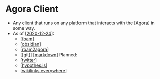 # Agora Client

- Any client that runs on any platform that interacts with the [[Agora]] in some way.
- As of [[2020-12-24]]:
  - [[foam]]
  - [[obsidian]]
  - [[roam2agora]]
  - [[git]] [[markdown]]
Planned:
  - [[twitter]]
  - [[hypothes.is]]
  - [[wikilinks everywhere]] 


[//begin]: # "Autogenerated link references for markdown compatibility"
[Agora]: agora "Agora"
[2020-12-24]: journal/2020-12-24 "2020-12-24"
[foam]: foam "Foam"
[obsidian]: obsidian "Obsidian"
[roam2agora]: roam2agora "Roam2agora"
[markdown]: markdown "Markdown"
[twitter]: twitter "Twitter"
[hypothes.is]: hypothes.is "hypothes.is"
[wikilinks everywhere]: wikilinks-everywhere "Wikilinks Everywhere"
[//end]: # "Autogenerated link references"